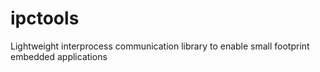 # ipctools
Lightweight interprocess communication library to enable small footprint embedded applications
